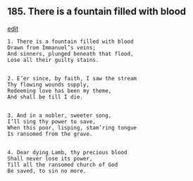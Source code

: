 
## 185.  There is a fountain filled with blood
[edit](https://docs.google.com/document/d/1Pg64Py5IND46qOcdCHsX9FDXciFlBRVE/edit?mode=html)



    1. There is a fountain filled with blood
    Drawn from Immanuel’s veins;
    And sinners, plunged beneath that flood, 
    Lose all their guilty stains.


    2. E’er since, by faith, I saw the stream
    Thy flowing wounds supply,
    Redeeming love has been my theme,
    And shall be till I die.


    3. And in a nobler, sweeter song,
    I’ll sing thy power to save,
    When this poor, lisping, stam’ring tongue
    Is ransomed from the grave.


    4. Dear dying Lamb, thy precious blood
    Shall never lose its power,
    Till all the ransomed church of God
    Be saved, to sin no more.
